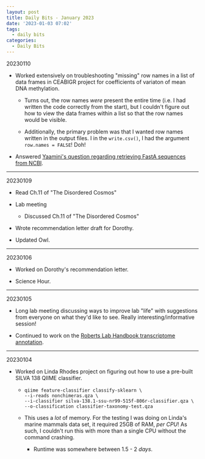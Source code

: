 ```yaml
---
layout: post
title: Daily Bits - January 2023
date: '2023-01-03 07:02'
tags: 
  - daily bits
categories: 
  - Daily Bits
---
```


20230110

- Worked extensively on troubleshooting "missing" row names in a list of data frames in CEABIGR project for coefficients of variaton of mean DNA methylation.

  - Turns out, the row names _were_ present the entire time (i.e. I had written the code correctly from the start), but I couldn't figure out how to view the data frames within a list so that the row names would be visible.

  - Additionally, the primary problem was that I wanted row names written in the output files. I in the `write.csv()`, I had the argument `row.names = FALSE`! Doh!

- Answered [Yaamini's question regarding retrieving FastA sequences from NCBI](https://github.com/RobertsLab/resources/discussions/1565).

---

20230109

- Read Ch.11 of "The Disordered Cosmos"

- Lab meeting

  - Discussed Ch.11 of "The Disordered Cosmos"

- Wrote recommendation letter draft for Dorothy.

- Updated Owl.

---

20230106

- Worked on Dorothy's recommendation letter.

- Science Hour.

---

20230105

- Long lab meeting discussing ways to improve lab "life" with suggestions from everyone on what they'd like to see. Really interesting/informative session!

- Continued to work on the [Roberts Lab Handbook transcriptome annotation](https://robertslab.github.io/resources/bio-Annotation/#transcriptome-trinity).

---

20230104

- Worked on Linda Rhodes project on figuring out how to use a pre-built SILVA 138 QIIME classifier.

  - ```
    qiime feature-classifier classify-sklearn \
    --i-reads nonchimeras.qza \
    --i-classifier silva-138.1-ssu-nr99-515f-806r-classifier.qza \
    --o-classification classifier-taxonomy-test.qza
    ```

  - This uses a _lot_ of memory. For the testing I was doing on Linda's marine mammals data set, it required 25GB of RAM, _per CPU_! As such, I couldn't run this with more than a single CPU without the command crashing.

    - Runtime was somewhere between 1.5 - 2 _days_.